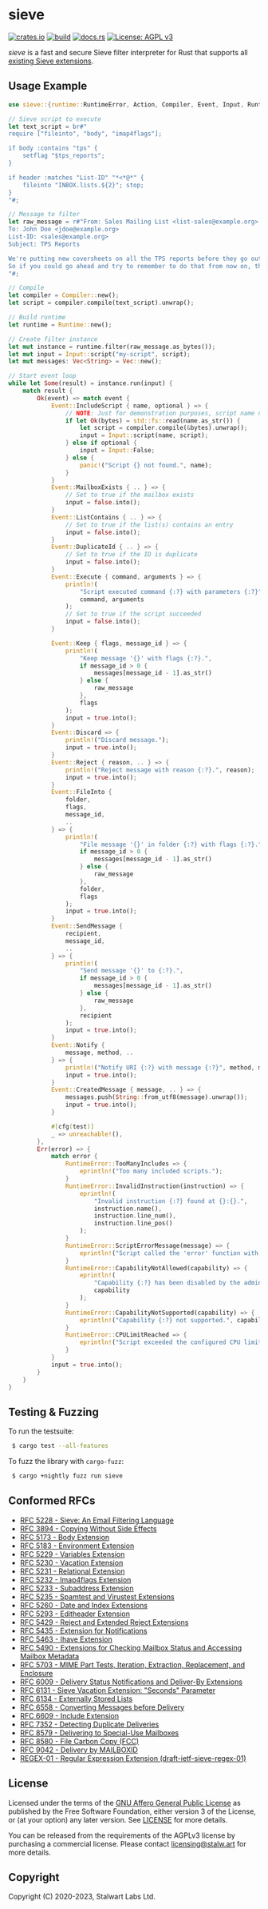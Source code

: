 # sieve

[![crates.io](https://img.shields.io/crates/v/sieve-rs)](https://crates.io/crates/sieve-rs)
[![build](https://github.com/stalwartlabs/sieve/actions/workflows/rust.yml/badge.svg)](https://github.com/stalwartlabs/sieve/actions/workflows/rust.yml)
[![docs.rs](https://img.shields.io/docsrs/sieve-rs)](https://docs.rs/sieve-rs)
[![License: AGPL v3](https://img.shields.io/badge/License-AGPL_v3-blue.svg)](https://www.gnu.org/licenses/agpl-3.0)

_sieve_ is a fast and secure Sieve filter interpreter for Rust that supports all [existing Sieve extensions](https://www.iana.org/assignments/sieve-extensions/sieve-extensions.xhtml).

## Usage Example

```rust
use sieve::{runtime::RuntimeError, Action, Compiler, Event, Input, Runtime};

// Sieve script to execute
let text_script = br#"
require ["fileinto", "body", "imap4flags"];

if body :contains "tps" {
    setflag "$tps_reports";
}

if header :matches "List-ID" "*<*@*" {
    fileinto "INBOX.lists.${2}"; stop;
}
"#;

// Message to filter
let raw_message = r#"From: Sales Mailing List <list-sales@example.org>
To: John Doe <jdoe@example.org>
List-ID: <sales@example.org>
Subject: TPS Reports

We're putting new coversheets on all the TPS reports before they go out now.
So if you could go ahead and try to remember to do that from now on, that'd be great. All right! 
"#;

// Compile
let compiler = Compiler::new();
let script = compiler.compile(text_script).unwrap();

// Build runtime
let runtime = Runtime::new();

// Create filter instance
let mut instance = runtime.filter(raw_message.as_bytes());
let mut input = Input::script("my-script", script);
let mut messages: Vec<String> = Vec::new();

// Start event loop
while let Some(result) = instance.run(input) {
    match result {
        Ok(event) => match event {
            Event::IncludeScript { name, optional } => {
                // NOTE: Just for demonstration purposes, script name needs to be validated first.
                if let Ok(bytes) = std::fs::read(name.as_str()) {
                    let script = compiler.compile(&bytes).unwrap();
                    input = Input::script(name, script);
                } else if optional {
                    input = Input::False;
                } else {
                    panic!("Script {} not found.", name);
                }
            }
            Event::MailboxExists { .. } => {
                // Set to true if the mailbox exists
                input = false.into();
            }
            Event::ListContains { .. } => {
                // Set to true if the list(s) contains an entry
                input = false.into();
            }
            Event::DuplicateId { .. } => {
                // Set to true if the ID is duplicate
                input = false.into();
            }
            Event::Execute { command, arguments } => {
                println!(
                    "Script executed command {:?} with parameters {:?}",
                    command, arguments
                );
                // Set to true if the script succeeded
                input = false.into();
            }

            Event::Keep { flags, message_id } => {
                println!(
                    "Keep message '{}' with flags {:?}.",
                    if message_id > 0 {
                        messages[message_id - 1].as_str()
                    } else {
                        raw_message
                    },
                    flags
                );
                input = true.into();
            }
            Event::Discard => {
                println!("Discard message.");
                input = true.into();
            }
            Event::Reject { reason, .. } => {
                println!("Reject message with reason {:?}.", reason);
                input = true.into();
            }
            Event::FileInto {
                folder,
                flags,
                message_id,
                ..
            } => {
                println!(
                    "File message '{}' in folder {:?} with flags {:?}.",
                    if message_id > 0 {
                        messages[message_id - 1].as_str()
                    } else {
                        raw_message
                    },
                    folder,
                    flags
                );
                input = true.into();
            }
            Event::SendMessage {
                recipient,
                message_id,
                ..
            } => {
                println!(
                    "Send message '{}' to {:?}.",
                    if message_id > 0 {
                        messages[message_id - 1].as_str()
                    } else {
                        raw_message
                    },
                    recipient
                );
                input = true.into();
            }
            Event::Notify {
                message, method, ..
            } => {
                println!("Notify URI {:?} with message {:?}", method, message);
                input = true.into();
            }
            Event::CreatedMessage { message, .. } => {
                messages.push(String::from_utf8(message).unwrap());
                input = true.into();
            }

            #[cfg(test)]
            _ => unreachable!(),
        },
        Err(error) => {
            match error {
                RuntimeError::TooManyIncludes => {
                    eprintln!("Too many included scripts.");
                }
                RuntimeError::InvalidInstruction(instruction) => {
                    eprintln!(
                        "Invalid instruction {:?} found at {}:{}.",
                        instruction.name(),
                        instruction.line_num(),
                        instruction.line_pos()
                    );
                }
                RuntimeError::ScriptErrorMessage(message) => {
                    eprintln!("Script called the 'error' function with {:?}", message);
                }
                RuntimeError::CapabilityNotAllowed(capability) => {
                    eprintln!(
                        "Capability {:?} has been disabled by the administrator.",
                        capability
                    );
                }
                RuntimeError::CapabilityNotSupported(capability) => {
                    eprintln!("Capability {:?} not supported.", capability);
                }
                RuntimeError::CPULimitReached => {
                    eprintln!("Script exceeded the configured CPU limit.");
                }
            }
            input = true.into();
        }
    }
}
```

## Testing & Fuzzing

To run the testsuite:

```bash
 $ cargo test --all-features
```

To fuzz the library with `cargo-fuzz`:

```bash
 $ cargo +nightly fuzz run sieve
```

## Conformed RFCs

- [RFC 5228 - Sieve: An Email Filtering Language](https://datatracker.ietf.org/doc/html/rfc5228)
- [RFC 3894 - Copying Without Side Effects](https://datatracker.ietf.org/doc/html/rfc3894)
- [RFC 5173 - Body Extension](https://datatracker.ietf.org/doc/html/rfc5173)
- [RFC 5183 - Environment Extension](https://datatracker.ietf.org/doc/html/rfc5183)
- [RFC 5229 - Variables Extension](https://datatracker.ietf.org/doc/html/rfc5229)
- [RFC 5230 - Vacation Extension](https://datatracker.ietf.org/doc/html/rfc5230)
- [RFC 5231 - Relational Extension](https://datatracker.ietf.org/doc/html/rfc5231)
- [RFC 5232 - Imap4flags Extension](https://datatracker.ietf.org/doc/html/rfc5232)
- [RFC 5233 - Subaddress Extension](https://datatracker.ietf.org/doc/html/rfc5233)
- [RFC 5235 - Spamtest and Virustest Extensions](https://datatracker.ietf.org/doc/html/rfc5235)
- [RFC 5260 - Date and Index Extensions](https://datatracker.ietf.org/doc/html/rfc5260)
- [RFC 5293 - Editheader Extension](https://datatracker.ietf.org/doc/html/rfc5293)
- [RFC 5429 - Reject and Extended Reject Extensions](https://datatracker.ietf.org/doc/html/rfc5429)
- [RFC 5435 - Extension for Notifications](https://datatracker.ietf.org/doc/html/rfc5435)
- [RFC 5463 - Ihave Extension](https://datatracker.ietf.org/doc/html/rfc5463)
- [RFC 5490 - Extensions for Checking Mailbox Status and Accessing Mailbox Metadata](https://datatracker.ietf.org/doc/html/rfc5490)
- [RFC 5703 - MIME Part Tests, Iteration, Extraction, Replacement, and Enclosure](https://datatracker.ietf.org/doc/html/rfc5703)
- [RFC 6009 - Delivery Status Notifications and Deliver-By Extensions](https://datatracker.ietf.org/doc/html/rfc6009)
- [RFC 6131 - Sieve Vacation Extension: "Seconds" Parameter](https://datatracker.ietf.org/doc/html/rfc6131)
- [RFC 6134 - Externally Stored Lists](https://datatracker.ietf.org/doc/html/rfc6134)
- [RFC 6558 - Converting Messages before Delivery](https://datatracker.ietf.org/doc/html/rfc6558)
- [RFC 6609 - Include Extension](https://datatracker.ietf.org/doc/html/rfc6609)
- [RFC 7352 - Detecting Duplicate Deliveries](https://datatracker.ietf.org/doc/html/rfc7352)
- [RFC 8579 - Delivering to Special-Use Mailboxes](https://datatracker.ietf.org/doc/html/rfc8579)
- [RFC 8580 - File Carbon Copy (FCC)](https://datatracker.ietf.org/doc/html/rfc8580)
- [RFC 9042 - Delivery by MAILBOXID](https://datatracker.ietf.org/doc/html/rfc9042)
- [REGEX-01 - Regular Expression Extension (draft-ietf-sieve-regex-01)](https://www.ietf.org/archive/id/draft-ietf-sieve-regex-01.html)

## License

Licensed under the terms of the [GNU Affero General Public License](https://www.gnu.org/licenses/agpl-3.0.en.html) as published by
the Free Software Foundation, either version 3 of the License, or (at your option) any later version.
See [LICENSE](LICENSE) for more details.

You can be released from the requirements of the AGPLv3 license by purchasing
a commercial license. Please contact licensing@stalw.art for more details.
  
## Copyright

Copyright (C) 2020-2023, Stalwart Labs Ltd.
